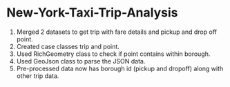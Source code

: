 # New-York-Taxi-Trip-Analysis

1. Merged 2 datasets to get trip with fare details and pickup and drop off point.
2. Created case classes trip and point.
3. Used RichGeometry class to check if point contains within borough.
4. Used GeoJson class to parse the JSON data.
5. Pre-processed data now has borough id (pickup and dropoff) along with other trip data.

 
